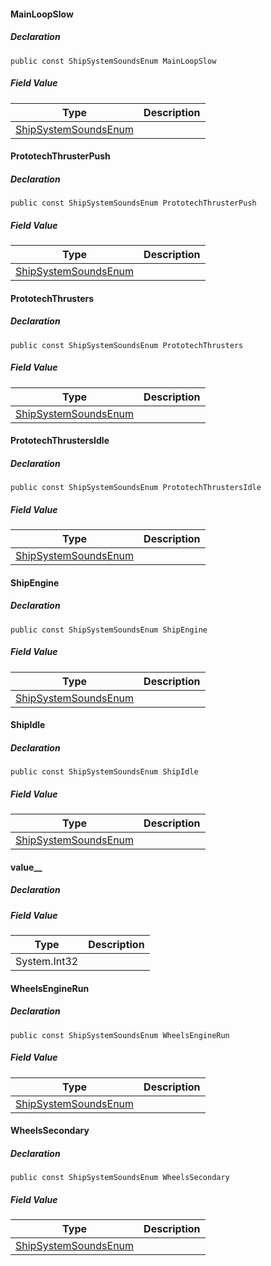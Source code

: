#### MainLoopSlow

##### Declaration

```
public const ShipSystemSoundsEnum MainLoopSlow
```

##### Field Value

| Type | Description |
| --- | --- |
| [ShipSystemSoundsEnum](https://keensoftwarehouse.github.io/SpaceEngineersModAPI/api/VRage.Game.ObjectBuilders.Definitions.ShipSystemSoundsEnum.html) |     |

#### PrototechThrusterPush

##### Declaration

```
public const ShipSystemSoundsEnum PrototechThrusterPush
```

##### Field Value

| Type | Description |
| --- | --- |
| [ShipSystemSoundsEnum](https://keensoftwarehouse.github.io/SpaceEngineersModAPI/api/VRage.Game.ObjectBuilders.Definitions.ShipSystemSoundsEnum.html) |     |

#### PrototechThrusters

##### Declaration

```
public const ShipSystemSoundsEnum PrototechThrusters
```

##### Field Value

| Type | Description |
| --- | --- |
| [ShipSystemSoundsEnum](https://keensoftwarehouse.github.io/SpaceEngineersModAPI/api/VRage.Game.ObjectBuilders.Definitions.ShipSystemSoundsEnum.html) |     |

#### PrototechThrustersIdle

##### Declaration

```
public const ShipSystemSoundsEnum PrototechThrustersIdle
```

##### Field Value

| Type | Description |
| --- | --- |
| [ShipSystemSoundsEnum](https://keensoftwarehouse.github.io/SpaceEngineersModAPI/api/VRage.Game.ObjectBuilders.Definitions.ShipSystemSoundsEnum.html) |     |

#### ShipEngine

##### Declaration

```
public const ShipSystemSoundsEnum ShipEngine
```

##### Field Value

| Type | Description |
| --- | --- |
| [ShipSystemSoundsEnum](https://keensoftwarehouse.github.io/SpaceEngineersModAPI/api/VRage.Game.ObjectBuilders.Definitions.ShipSystemSoundsEnum.html) |     |

#### ShipIdle

##### Declaration

```
public const ShipSystemSoundsEnum ShipIdle
```

##### Field Value

| Type | Description |
| --- | --- |
| [ShipSystemSoundsEnum](https://keensoftwarehouse.github.io/SpaceEngineersModAPI/api/VRage.Game.ObjectBuilders.Definitions.ShipSystemSoundsEnum.html) |     |

#### value\_\_

##### Declaration

##### Field Value

| Type | Description |
| --- | --- |
| System.Int32 |     |

#### WheelsEngineRun

##### Declaration

```
public const ShipSystemSoundsEnum WheelsEngineRun
```

##### Field Value

| Type | Description |
| --- | --- |
| [ShipSystemSoundsEnum](https://keensoftwarehouse.github.io/SpaceEngineersModAPI/api/VRage.Game.ObjectBuilders.Definitions.ShipSystemSoundsEnum.html) |     |

#### WheelsSecondary

##### Declaration

```
public const ShipSystemSoundsEnum WheelsSecondary
```

##### Field Value

| Type | Description |
| --- | --- |
| [ShipSystemSoundsEnum](https://keensoftwarehouse.github.io/SpaceEngineersModAPI/api/VRage.Game.ObjectBuilders.Definitions.ShipSystemSoundsEnum.html) |     |